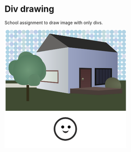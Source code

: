 # Div drawing

School assignment to draw image with only divs.

<img src="https://raw.githubusercontent.com/vxxce/div-drawing/master/screenshot.png" alt="screenshot of current progress" width="400px" />

